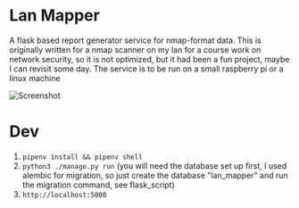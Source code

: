 # Lan Mapper
A flask based report generator service for nmap-format data. 
This is originally written for a nmap scanner on my lan for a course work on network security, so it is not optimized, but it had been a fun project, maybe I can revisit some day. The service is to be run on a small raspberry pi or a linux machine

![Screenshot](http://gracex.tech/assets/lan_mapper.png)

# Dev
1. `pipenv install && pipenv shell`
2. `python3 ./manage.py run` (you will need the database set up first, I used alembic for migration, so just create the database "lan_mapper" and run the migration command, see flask_script)
3. `http://localhost:5000`
